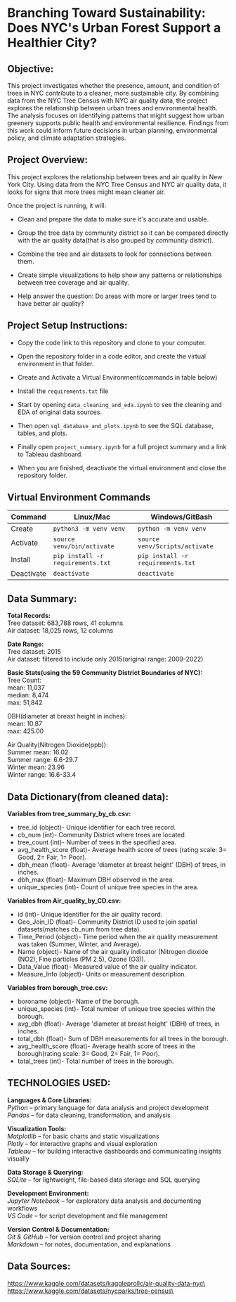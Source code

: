 # Branching Toward Sustainability: Does NYC's Urban Forest Support a Healthier City?
## Objective:
This project investigates whether the presence, amount, and condition of trees in NYC contribute to a cleaner, more sustainable city. By combining data from the NYC Tree Census with NYC air quality data, the project explores the relationship between urban trees and environmental health. The analysis focuses on identifying patterns that might suggest how urban greenery supports public health and environmental resilience. Findings from this work could inform future decisions in urban planning, environmental policy, and climate adaptation strategies.



## Project Overview:

This project explores the relationship between trees and air quality in New York City. Using data from the NYC Tree Census and NYC air quality data, it looks for signs that more trees might mean cleaner air.

Once the project is running, it will:

+ Clean and prepare the data to make sure it's accurate and usable.

+ Group the tree data by community district so it can be compared directly with the air quality data(that is also grouped by community district).

+ Combine the tree and air datasets to look for connections between them.

+ Create simple visualizations to help show any patterns or relationships between tree coverage and air quality.

+ Help answer the question: Do areas with more or larger trees tend to have better air quality?





## Project Setup Instructions:

+ Copy the code link to this repository and clone to your computer.
+ Open the repository folder in a code editor, and create the virtual environment in that folder.
+ Create and Activate a Virtual Environment(commands in table below)
+ Install the `requirements.txt` file

+ Start by opening `data_cleaning_and_eda.ipynb`  to see the cleaning and EDA of original data sources.
+ Then open `sql_database_and_plots.ipynb` to see the SQL database, tables, and plots.
+ Finally open `project_summary.ipynb` for a full project summary and a link to Tableau dashboard.
+ When you are finished, deactivate the virtual environment and close the repository folder.

## Virtual Environment Commands 
| **Command** |           **Linux/Mac**               |         **Windows/GitBash**          |
| ----------  | ------------------------------------- | ------------------------------------ |
|  Create     |    `python3 -m venv venv`             |   `python -m venv venv`              |
|  Activate   |    `source venv/bin/activate`         |   `source venv/Scripts/activate`     |
|  Install    |    `pip install -r requirements.txt`  |   `pip install -r requirements.txt`  |
|  Deactivate |    `deactivate`                       |   `deactivate`                       |




## Data Summary:  

**Total Records:**\
Tree dataset:   683,788 rows,  41 columns\
Air dataset:    18,025 rows,  12 columns

**Date Range:**\
Tree dataset: 2015\
Air dataset: filtered to include only 2015(original range: 2009-2022)

**Basic Stats(using the 59 Community District Boundaries of NYC):**\
Tree Count:\
    mean: 11,037\
    median: 8,474\
    max: 51,842

DBH(diameter at breast height in inches):\
    mean: 10.87\
    max: 425.00

Air Quality(Nitrogen Dioxide(ppb)):\
    Summer mean: 16.02\
    Summer range: 6.6-29.7\
    Winter mean: 23.96\
    Winter range: 16.6-33.4






## Data Dictionary(from cleaned data):

**Variables from tree_summary_by_cb.csv:**
+ tree_id (object)- Unique identifier for each tree record.
+ cb_num (int)-  Community District where trees are located.
+ tree_count (int)-  Number of trees in the specified area.
+ avg_health_score (float)-  Average health score of trees (rating scale: 3= Good, 2= Fair, 1= Poor).
+ dbh_mean (float)-  Average 'diameter at breast height' (DBH) of trees, in inches.
+ dbh_max	(float)-  Maximum DBH observed in the area.
+ unique_species (int)-  Count of unique tree species in the area.

**Variables from Air_quality_by_CD.csv:**
+ id	(int)-  Unique identifier for the air quality record.
+ Geo_Join_ID	(float)-  Community District ID used to join spatial datasets(matches cb_num from tree data).
+ Time_Period	(object)-  Time period when the air quality measurement was taken (Summer, Winter, and Average).
+ Name (object)-  Name of the air quality indicator (Nitrogen dioxide (NO2), Fine particles (PM 2.5), Ozone (O3)).
+ Data_Value (float)-  Measured value of the air quality indicator.
+ Measure_Info (object)-  Units or measurement description.

**Variables from borough_tree.csv:**
+ boroname (object)-	Name of the borough.
+ unique_species (int)-  Total number of unique tree species within the borough.
+ avg_dbh (float)-  Average 'diameter at breast height' (DBH) of trees, in inches.
+ total_dbh (float)-  Sum of DBH measurements for all trees in the borough.
+ avg_health_score (float)-  Average health score of trees in the borough(rating scale: 3= Good, 2= Fair, 1= Poor).
+ total_trees	(int)-  Total number of trees in the borough.






## TECHNOLOGIES USED:

**Languages & Core Libraries:**\
_Python_ – primary language for data analysis and project development\
_Pandas_ – for data cleaning, transformation, and analysis

**Visualization Tools:**\
_Matplotlib_ – for basic charts and static visualizations\
_Plotly_ – for interactive graphs and visual exploration\
_Tableau_ – for building interactive dashboards and communicating insights visually

**Data Storage & Querying:**\
_SQLite_ – for lightweight, file-based data storage and SQL querying

**Development Environment:**\
_Jupyter Notebook_ – for exploratory data analysis and documenting workflows\
_VS Code_ – for script development and file management

**Version Control & Documentation:**\
_Git & GitHub_ – for version control and project sharing\
_Markdown_ – for notes, documentation, and explanations





## Data Sources:
https://www.kaggle.com/datasets/kaggleprollc/air-quality-data-nyc\
https://www.kaggle.com/datasets/nycparks/tree-census\

